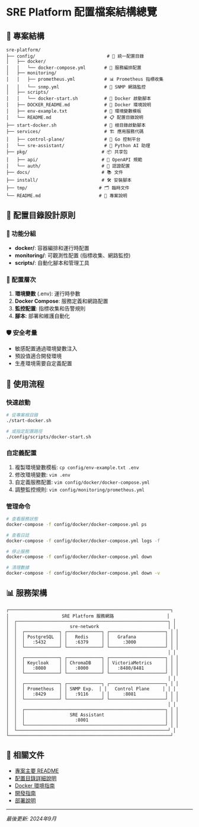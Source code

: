 # SRE Platform 配置檔案結構總覽

## 📁 專案結構

```
sre-platform/
├── config/                           # 📂 統一配置目錄
│   ├── docker/
│   │   └── docker-compose.yml       # 🐳 服務編排配置
│   ├── monitoring/
│   │   ├── prometheus.yml           # 📊 Prometheus 指標收集
│   │   └── snmp.yml                 # 📡 SNMP 網路監控
│   ├── scripts/
│   │   └── docker-start.sh          # 🚀 Docker 啟動腳本
│   ├── DOCKER_README.md             # 📖 Docker 環境說明
│   ├── env-example.txt              # 🔧 環境變數模板
│   └── README.md                    # 📋 配置目錄說明
├── start-docker.sh                  # 🚀 根目錄啟動腳本
├── services/                        # 🏗️ 應用服務代碼
│   ├── control-plane/               # 🎯 Go 控制平台
│   └── sre-assistant/               # 🧠 Python AI 助理
├── pkg/                            # 📦 共享包
│   ├── api/                        # 🔌 OpenAPI 規範
│   └── auth/                       # 🔐 認證配置
├── docs/                           # 📚 文件
├── install/                        # 🛠️ 安裝腳本
├── tmp/                           # 🗂️ 臨時文件
└── README.md                      # 📖 專案說明
```

## 🎯 配置目錄設計原則

### 📂 功能分組
- **docker/**: 容器編排和運行時配置
- **monitoring/**: 可觀測性配置 (指標收集、網路監控)
- **scripts/**: 自動化腳本和管理工具

### 🔧 配置層次
1. **環境變數** (.env): 運行時參數
2. **Docker Compose**: 服務定義和網路配置
3. **監控配置**: 指標收集和告警規則
4. **腳本**: 部署和維護自動化

### 🛡️ 安全考量
- 敏感配置通過環境變數注入
- 預設值適合開發環境
- 生產環境需要自定義配置

## 🚀 使用流程

### 快速啟動
```bash
# 從專案根目錄
./start-docker.sh

# 或指定配置路徑
./config/scripts/docker-start.sh
```

### 自定義配置
1. 複製環境變數模板: `cp config/env-example.txt .env`
2. 修改環境變數: `vim .env`
3. 自定義服務配置: `vim config/docker/docker-compose.yml`
4. 調整監控規則: `vim config/monitoring/prometheus.yml`

### 管理命令
```bash
# 查看服務狀態
docker-compose -f config/docker/docker-compose.yml ps

# 查看日誌
docker-compose -f config/docker/docker-compose.yml logs -f

# 停止服務
docker-compose -f config/docker/docker-compose.yml down

# 清理數據
docker-compose -f config/docker/docker-compose.yml down -v
```

## 📊 服務架構

```
┌─────────────────────────────────────────────────────────────┐
│                    SRE Platform 服務網路                    │
│  ┌─────────────────────────────────────────────────────────┐ │
│  │                    sre-network                          │ │
│  │  ┌─────────────┐ ┌─────────────┐ ┌─────────────────────┐ │ │
│  │  │ PostgreSQL  │ │   Redis     │ │   Grafana           │ │ │
│  │  │   :5432     │ │   :6379     │ │     :3000           │ │ │
│  │  └─────────────┘ └─────────────┘ └─────────────────────┘ │ │
│  │                                                         │ │
│  │  ┌─────────────┐ ┌─────────────┐ ┌─────────────────────┐ │ │
│  │  │ Keycloak    │ │ ChromaDB    │ │ VictoriaMetrics     │ │ │
│  │  │   :8080     │ │   :8000     │ │   :8480/8481        │ │ │
│  │  └─────────────┘ └─────────────┘ └─────────────────────┘ │ │
│  │                                                         │ │
│  │  ┌─────────────┐ ┌─────────────┐ ┌─────────────────────┐ │ │
│  │  │ Prometheus  │ │ SNMP Exp.  │ │   Control Plane     │ │ │
│  │  │   :8429     │ │   :9116     │ │     :8081           │ │ │
│  │  └─────────────┘ └─────────────┘ └─────────────────────┘ │ │
│  │                                                         │ │
│  │  ┌─────────────────────────────────────────────────────┐ │ │
│  │  │                 SRE Assistant                       │ │ │
│  │  │                   :8001                             │ │ │
│  │  └─────────────────────────────────────────────────────┘ │ │
│  └─────────────────────────────────────────────────────────┘ │
└─────────────────────────────────────────────────────────────┘
```

## 🔗 相關文件

- [專案主要 README](README.md)
- [配置目錄詳細說明](config/README.md)
- [Docker 環境指南](config/DOCKER_README.md)
- [開發指南](docs/DEV_GUIDE.md)
- [部署說明](docs/ROADMAP.md)

---

*最後更新: 2024年9月*
